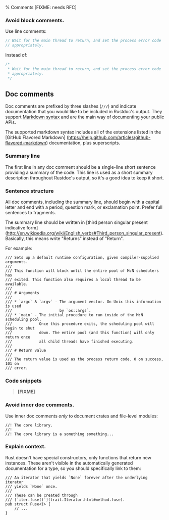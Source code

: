 % Comments [FIXME: needs RFC]

### Avoid block comments.

Use line comments:

```rust
// Wait for the main thread to return, and set the process error code
// appropriately.
```

Instead of:

``` rust
/*
 * Wait for the main thread to return, and set the process error code
 * appropriately.
 */
```

## Doc comments

Doc comments are prefixed by three slashes (`///`) and indicate
documentation that you would like to be included in Rustdoc's output.
They support
[Markdown syntax](https://en.wikipedia.org/wiki/Markdown)
and are the main way of documenting your public APIs.

The supported markdown syntax includes all of the extensions listed in the
[GitHub Flavored Markdown]
(https://help.github.com/articles/github-flavored-markdown) documentation,
plus superscripts.

### Summary line

The first line in any doc comment should be a single-line short sentence
providing a summary of the code. This line is used as a short summary
description throughout Rustdoc's output, so it's a good idea to keep it
short.

### Sentence structure

All doc comments, including the summary line, should begin with a
capital letter and end with a period, question mark, or exclamation
point. Prefer full sentences to fragments.

The summary line should be written in
[third person singular present indicative form]
(http://en.wikipedia.org/wiki/English_verbs#Third_person_singular_present).
Basically, this means write "Returns" instead of "Return".

For example:

```rust,ignore
/// Sets up a default runtime configuration, given compiler-supplied arguments.
///
/// This function will block until the entire pool of M:N schedulers has
/// exited. This function also requires a local thread to be available.
///
/// # Arguments
///
/// * `argc` & `argv` - The argument vector. On Unix this information is used
///                     by `os::args`.
/// * `main` - The initial procedure to run inside of the M:N scheduling pool.
///            Once this procedure exits, the scheduling pool will begin to shut
///            down. The entire pool (and this function) will only return once
///            all child threads have finished executing.
///
/// # Return value
///
/// The return value is used as the process return code. 0 on success, 101 on
/// error.
```

### Code snippets

> **[FIXME]**

### Avoid inner doc comments.

Use inner doc comments _only_ to document crates and file-level modules:

```rust,ignore
//! The core library.
//!
//! The core library is a something something...
```

### Explain context.

Rust doesn't have special constructors, only functions that return new
instances.  These aren't visible in the automatically generated documentation
for a type, so you should specifically link to them:

```rust,ignore
/// An iterator that yields `None` forever after the underlying iterator
/// yields `None` once.
///
/// These can be created through
/// [`iter.fuse()`](trait.Iterator.html#method.fuse).
pub struct Fuse<I> {
    // ...
}
```
